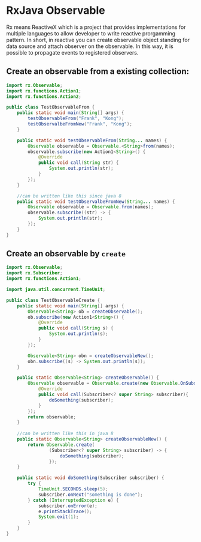 # RxJava Observable
Rx means ReactiveX which is a project that provides implementations for multiple languages to allow developer to write reactive prorgamming pattern. In short, in reactive you can create observable object standing for data source and attach observer on the observable. In this way, it is possible to propagate events to registered observers.  

## Create an observable from a existing collection:
```java
import rx.Observable;
import rx.functions.Action1;
import rx.functions.Action2;

public class TestObservableFrom {
    public static void main(String[] args) {
        testObservableFrom("Frank", "Kong");
        testObservalbeFromNew("Frank", "Kong");
    }

    public static void testObservableFrom(String... names) {
        Observable observable = Observable.<String>from(names);
        observable.subscribe(new Action1<String>() {
            @Override
            public void call(String str) {
                System.out.println(str);
            }
        });
    }

    //can be written like this since java 8
    public static void testObservalbeFromNew(String... names) {
        Observable observable = Observable.from(names);
        observable.subscribe((str) -> {
            System.out.println(str);
        });
    }
}

```
## Create an observable by `create`
```java
import rx.Observable;
import rx.Subscriber;
import rx.functions.Action1;

import java.util.concurrent.TimeUnit;

public class TestObservableCreate {
    public static void main(String[] args) {
        Observable<String> ob = createObservable();
        ob.subscribe(new Action1<String>() {
            @Override
            public void call(String s) {
                System.out.println(s);
            }
        });

        Observable<String> obn = createObservableNew();
        obn.subscribe((s) -> System.out.println(s));
    }

    public static Observable<String> createObservable() {
        Observable observable = Observable.create(new Observable.OnSubscribe<String>() {
            @Override
            public void call(Subscriber<? super String> subscriber){
                doSomething(subscriber);
            }
        });
        return observable;
    }
    
    //can be written like this in java 8
    public static Observable<String> createObservableNew() {
        return Observable.create(
                (Subscriber<? super String> subscriber) -> {
                    doSomething(subscriber);
                });
    }

    public static void doSomething(Subscriber subscriber) {
        try {
            TimeUnit.SECONDS.sleep(5);
            subscriber.onNext("something is done");
        } catch (InterruptedException e) {
            subscriber.onError(e);
            e.printStackTrace();
            System.exit(1);
        }
    }
}

```
